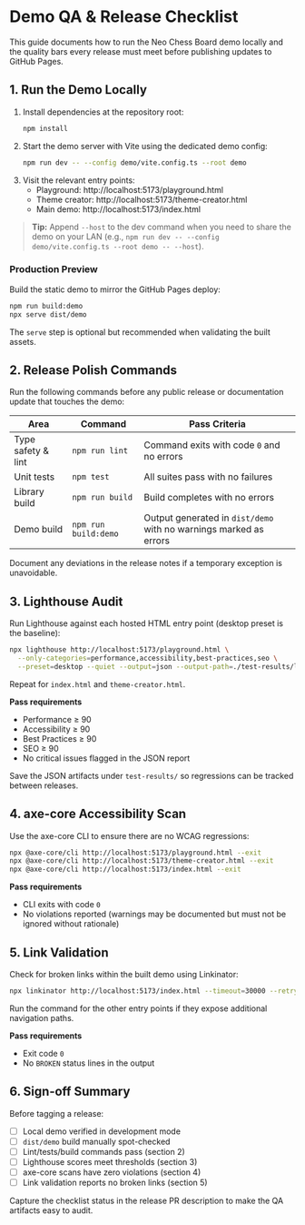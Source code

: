 # Demo QA & Release Checklist

This guide documents how to run the Neo Chess Board demo locally and the quality bars every release must meet before publishing updates to GitHub Pages.

## 1. Run the Demo Locally

1. Install dependencies at the repository root:
   ```bash
   npm install
   ```
2. Start the demo server with Vite using the dedicated demo config:
   ```bash
   npm run dev -- --config demo/vite.config.ts --root demo
   ```
3. Visit the relevant entry points:
   - Playground: http://localhost:5173/playground.html
   - Theme creator: http://localhost:5173/theme-creator.html
   - Main demo: http://localhost:5173/index.html

> **Tip:** Append `--host` to the dev command when you need to share the demo on your LAN (e.g., `npm run dev -- --config demo/vite.config.ts --root demo -- --host`).

### Production Preview

Build the static demo to mirror the GitHub Pages deploy:
```bash
npm run build:demo
npx serve dist/demo
```
The `serve` step is optional but recommended when validating the built assets.

## 2. Release Polish Commands

Run the following commands before any public release or documentation update that touches the demo:

| Area              | Command                                                    | Pass Criteria |
| ----------------- | ----------------------------------------------------------- | ------------- |
| Type safety & lint | `npm run lint`                                              | Command exits with code `0` and no errors |
| Unit tests        | `npm test`                                                  | All suites pass with no failures |
| Library build     | `npm run build`                                             | Build completes with no errors |
| Demo build        | `npm run build:demo`                                        | Output generated in `dist/demo` with no warnings marked as errors |

Document any deviations in the release notes if a temporary exception is unavoidable.

## 3. Lighthouse Audit

Run Lighthouse against each hosted HTML entry point (desktop preset is the baseline):
```bash
npx lighthouse http://localhost:5173/playground.html \
  --only-categories=performance,accessibility,best-practices,seo \
  --preset=desktop --quiet --output=json --output-path=./test-results/lighthouse-playground.json
```
Repeat for `index.html` and `theme-creator.html`.

**Pass requirements**
- Performance ≥ 90
- Accessibility ≥ 90
- Best Practices ≥ 90
- SEO ≥ 90
- No critical issues flagged in the JSON report

Save the JSON artifacts under `test-results/` so regressions can be tracked between releases.

## 4. axe-core Accessibility Scan

Use the axe-core CLI to ensure there are no WCAG regressions:
```bash
npx @axe-core/cli http://localhost:5173/playground.html --exit
npx @axe-core/cli http://localhost:5173/theme-creator.html --exit
npx @axe-core/cli http://localhost:5173/index.html --exit
```

**Pass requirements**
- CLI exits with code `0`
- No violations reported (warnings may be documented but must not be ignored without rationale)

## 5. Link Validation

Check for broken links within the built demo using Linkinator:
```bash
npx linkinator http://localhost:5173/index.html --timeout=30000 --retry --skip "mailto:,tel:"
```
Run the command for the other entry points if they expose additional navigation paths.

**Pass requirements**
- Exit code `0`
- No `BROKEN` status lines in the output

## 6. Sign-off Summary

Before tagging a release:
- [ ] Local demo verified in development mode
- [ ] `dist/demo` build manually spot-checked
- [ ] Lint/tests/build commands pass (section 2)
- [ ] Lighthouse scores meet thresholds (section 3)
- [ ] axe-core scans have zero violations (section 4)
- [ ] Link validation reports no broken links (section 5)

Capture the checklist status in the release PR description to make the QA artifacts easy to audit.
